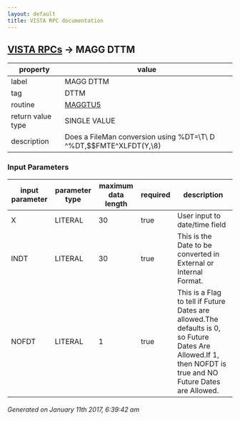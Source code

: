 ```yaml
---
layout: default
title: VISTA RPC documentation
---
```




## [VISTA RPCs](TableOfContent.md) &#8594; MAGG DTTM 

 property | value 
--- | --- 
 label | MAGG DTTM
 tag | DTTM
 routine | [MAGGTU5](http://code.osehra.org/dox/Routine_MAGGTU5_source.html)
 return value type | SINGLE VALUE
 description | Does a FileMan conversion using %DT=\T\ D ^%DT,$$FMTE^XLFDT(Y,\8\)

### Input Parameters

| input parameter | parameter type | maximum data length | required | description | 
| --- | --- | --- | --- | --- | 
|   X | LITERAL | 30 | true | User input to date/time field  | 
| INDT | LITERAL | 30 | true | This is the Date to be converted in External or Internal Format. | 
| NOFDT | LITERAL | 1 | true | This is a Flag to tell if Future Dates are allowed.The defaults is 0, so Future Dates Are Allowed.If 1, then NOFDT is true and NO Future Dates are Allowed. | 




 ###### Generated on January 11th 2017, 6:39:42 am